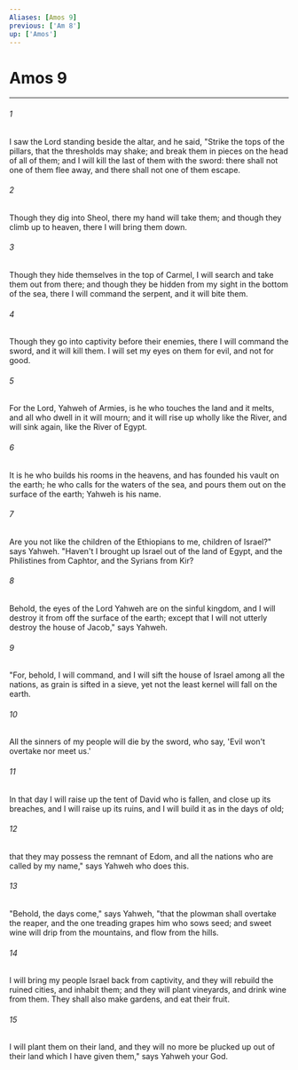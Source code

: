 ```yaml
---
Aliases: [Amos 9]
previous: ['Am 8']
up: ['Amos']
---
```

# Amos 9
***





###### 1 

I saw the Lord standing beside the altar, and he said, "Strike the tops of the pillars, that the thresholds may shake; and break them in pieces on the head of all of them; and I will kill the last of them with the sword: there shall not one of them flee away, and there shall not one of them escape. 



###### 2 

Though they dig into Sheol, there my hand will take them; and though they climb up to heaven, there I will bring them down. 



###### 3 

Though they hide themselves in the top of Carmel, I will search and take them out from there; and though they be hidden from my sight in the bottom of the sea, there I will command the serpent, and it will bite them. 



###### 4 

Though they go into captivity before their enemies, there I will command the sword, and it will kill them. I will set my eyes on them for evil, and not for good. 



###### 5 

For the Lord, Yahweh of Armies, is he who touches the land and it melts, and all who dwell in it will mourn; and it will rise up wholly like the River, and will sink again, like the River of Egypt. 



###### 6 

It is he who builds his rooms in the heavens, and has founded his vault on the earth; he who calls for the waters of the sea, and pours them out on the surface of the earth; Yahweh is his name. 



###### 7 

Are you not like the children of the Ethiopians to me, children of Israel?" says Yahweh. "Haven't I brought up Israel out of the land of Egypt, and the Philistines from Caphtor, and the Syrians from Kir? 



###### 8 

Behold, the eyes of the Lord Yahweh are on the sinful kingdom, and I will destroy it from off the surface of the earth; except that I will not utterly destroy the house of Jacob," says Yahweh. 



###### 9 

"For, behold, I will command, and I will sift the house of Israel among all the nations, as grain is sifted in a sieve, yet not the least kernel will fall on the earth. 



###### 10 

All the sinners of my people will die by the sword, who say, 'Evil won't overtake nor meet us.' 



###### 11 

In that day I will raise up the tent of David who is fallen, and close up its breaches, and I will raise up its ruins, and I will build it as in the days of old; 



###### 12 

that they may possess the remnant of Edom, and all the nations who are called by my name," says Yahweh who does this. 



###### 13 

"Behold, the days come," says Yahweh, "that the plowman shall overtake the reaper, and the one treading grapes him who sows seed; and sweet wine will drip from the mountains, and flow from the hills. 



###### 14 

I will bring my people Israel back from captivity, and they will rebuild the ruined cities, and inhabit them; and they will plant vineyards, and drink wine from them. They shall also make gardens, and eat their fruit. 



###### 15 

I will plant them on their land, and they will no more be plucked up out of their land which I have given them," says Yahweh your God.
